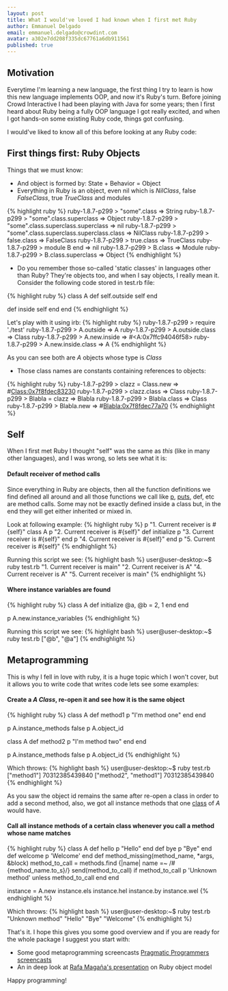 ```yaml
---
layout: post
title: What I would've loved I had known when I first met Ruby
author: Emmanuel Delgado
email: emmanuel.delgado@crowdint.com
avatar: a302e7dd208f335dc67761a6db911561
published: true
---
```


Motivation
----------

Everytime I'm learning a new language, the first thing I try to learn is how this new language
implements OOP, and now it's Ruby's turn. Before joining Crowd Interactive I had been playing with Java for some
years; then I first heard about Ruby being a fully OOP language I got really excited, and
when I got hands-on some existing Ruby code, things got confusing.

I would've liked to know all of this before looking at any Ruby code:

First things first: Ruby Objects
-------------------------------
Things that we must know:

* And object is formed by: State + Behavior = Object
* Everything in Ruby is an object, even nil which is *NilClass*, false *FalseClass*, true *TrueClass* and modules

{% highlight ruby %}
ruby-1.8.7-p299 > "some".class
 => String 
ruby-1.8.7-p299 > "some".class.superclass
 => Object 
ruby-1.8.7-p299 > "some".class.superclass.superclass
 => nil 
ruby-1.8.7-p299 > "some".class.superclass.superclass.class
 => NilClass 
ruby-1.8.7-p299 > false.class
 => FalseClass 
ruby-1.8.7-p299 > true.class
 => TrueClass 
ruby-1.8.7-p299 > module B end
 => nil 
ruby-1.8.7-p299 > B.class
 => Module 
ruby-1.8.7-p299 > B.class.superclass
 => Object 
{% endhighlight %}

* Do you remember those so-called 'static classes' in languages other than Ruby? They're objects too, 
and when I say objects, I really mean it. Consider the following code stored in test.rb file:

{% highlight ruby %}
class A
  def self.outside
    self
  end

  def inside
    self
  end 
end
{% endhighlight %}
 
Let's play with it using irb:
{% highlight ruby %}
ruby-1.8.7-p299 > require './test'
ruby-1.8.7-p299 > A.outside
 => A 
ruby-1.8.7-p299 > A.outside.class
 => Class 
ruby-1.8.7-p299 > A.new.inside
 => #<A:0x7ffc94046f58> 
ruby-1.8.7-p299 > A.new.inside.class
 => A 
{% endhighlight %}

As you can see both are *A* objects whose type is *Class*

* Those class names are constants containing references to objects:

{% highlight ruby %}
ruby-1.8.7-p299 > clazz = Class.new
 => #<Class:0x7f8fdec83230> 
ruby-1.8.7-p299 > clazz.class
 => Class 
ruby-1.8.7-p299 > Blabla = clazz
 => Blabla 
ruby-1.8.7-p299 > Blabla.class
 => Class 
ruby-1.8.7-p299 > Blabla.new
 => #<Blabla:0x7f8fdec77a70> 
{% endhighlight %}

Self
----
When I first met Ruby I thought "self" was the same as *this* (like in many other languages), and I was wrong, so lets 
see what it is:

#### Default receiver of method calls 
Since everything in Ruby are objects, then all the function definitions we find defined all around 
and all those functions we call like [p](http://ruby-doc.org/core/classes/Kernel.html#M005961), 
[puts](http://ruby-doc.org/core/classes/Kernel.html#M005954), def, etc are method calls. Some may 
not be exactly defined inside a class but, in the end they will get either inherited or mixed in.

Look at following example:
{% highlight ruby %}
p "1. Current receiver is #{self}"
class A
  p "2. Current receiver is #{self}"
  def initialize
    p "3. Current receiver is #{self}"
  end 
  p "4. Current receiver is #{self}"
end
p "5. Current receiver is #{self}"
{% endhighlight %}

Running this script we see:
{% highlight bash %}
user@user-desktop:~$ ruby test.rb 
"1. Current receiver is main"
"2. Current receiver is A"
"4. Current receiver is A"
"5. Current receiver is main"
{% endhighlight %}

#### Where instance variables are found
{% highlight ruby %}
class A
  def initialize
    @a, @b = 2, 1
  end
end

p A.new.instance_variables
{% endhighlight %}

Running this script we see:
{% highlight bash %}
user@user-desktop:~$ ruby test.rb 
["@b", "@a"]
{% endhighlight %}

Metaprogramming
------------------------------
This is why I fell in love with ruby, it is a huge topic which I won't cover, but it allows you
to write code that writes code lets see some examples:

#### Create a *A Class*, re-open it and see how it is the same object
{% highlight ruby %}
class A
  def method1
    p "I'm method one"
  end
end

p A.instance_methods false
p A.object_id

class A
  def method2
    p "I'm method two"
  end
end

p A.instance_methods false
p A.object_id
{% endhighlight %}

Which throws:
{% highlight bash %}
user@user-desktop:~$ ruby test.rb 
["method1"]
70312385439840
["method2", "method1"]
70312385439840
{% endhighlight %}

As you saw the object id remains the same after re-open a class in order to add a second method, also, 
we got all instance methods that one [class](http://ruby-doc.org/core/classes/Object.html#M000350) 
of *A* would have.

#### Call all instance methods of a certain class whenever you call a method whose name matches
{% highlight ruby %}
class A
  def hello
    p "Hello"
  end 
  def bye 
    p "Bye"
  end 
  def welcome
    p 'Welcome'
  end 
  def method_missing(method_name, *args, &block)
    method_to_call = methods.find {|name| name =~ /#{method_name.to_s}/}
    send(method_to_call) if method_to_call
    p 'Unknown method' unless method_to_call
  end 
end

instance = A.new
instance.els
instance.hel
instance.by
instance.wel
{% endhighlight %}

Which throws:
{% highlight bash %}
user@user-desktop:~$ ruby test.rb 
"Unknown method"
"Hello"
"Bye"
"Welcome"
{% endhighlight %}

That's it. I hope this gives you some good overview and if you are ready for the whole package I 
suggest you start with:

* Some good metaprogramming screencasts [Pragmatic Programmers screencasts](http://pragprog.com/screencasts/v-dtrubyom/the-ruby-object-model-and-metaprogramming)
* An in deep look at [Rafa Maga&ntilde;a's presentation](http://raflabs.com/blogs/silence-is-foo/2009/12/13/the-ruby-object-model/) on Ruby object model 

Happy programming!
